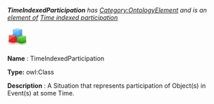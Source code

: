 ___TimeIndexedParticipation__ 
 has
 [Category:OntologyElement](../../Category/OntologyElement "Category:OntologyElement") 
 and is an
 [element of](../../Property/ElementOf "Property:ElementOf") 
[Time indexed participation](../../Submissions/Time_indexed_participation "Submissions:Time indexed participation")_




  





[![Class](../public/images/thumb/2/27/Class.gif/45px-Class.gif)](../../Image/Class.gif "Class")


__Name__ 
 : TimeIndexedParticipation
 



__Type:__ 
 owl:Class
 



__Description__ 
 : A Situation that represents participation of Object(s) in Event(s) at some Time.